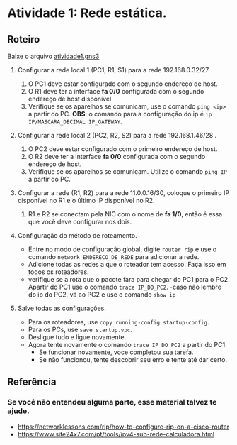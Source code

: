 # Atividade 1: Rede estática.

## Roteiro

Baixe o arquivo [atividade1.gns3](./atividade1.gns3)

1. Configurar a rede local 1 (PC1, R1, S1) para a rede 192.168.0.32/27 .
    1. O PC1 deve estar configurado com o segundo endereço de host.
    2. O R1 deve ter a interface **fa 0/0** configurada com o segundo endereço de host disponível.
    3. Verifique se os aparelhos se comunicam, use o comando `ping <ip>` a partir do PC.
    **OBS**: o comando para a configuração do ip é `ip IP/MASCARA_DECIMAL IP_GATEWAY`.

2. Configurar a rede local 2 (PC2, R2, S2) para a rede 192.168.1.46/28 .
    1. O PC2 deve estar configurado com o primeiro endereço de host.
    2. O R2 deve ter a interface **fa 0/0** configurada com o segundo endereço de host.
    3. Verifique se os aparelhos se comunicam. Utilize o comando `ping IP` a partir do PC.

3. Configurar a rede (R1, R2) para a rede 11.0.0.16/30, coloque o primeiro IP disponível no R1 e o último IP disponível no R2.
    1. R1 e R2 se conectam pela NIC com o nome de **fa 1/0**, então é essa que você deve configurar nos dois.

4. Configuração do método de roteamento.
    - Entre no modo de configuração global, digite `router rip` e use o comando `network ENDERECO_DE_REDE` para adicionar a rede.
    - Adicione todas as redes a que o roteador tem acesso. Faça isso em todos os roteadores.
    - verifique se a rota que o pacote fara para chegar do PC1 para o PC2. Apartir do PC1 use o comando `trace IP_DO_PC2`.
        -caso não lembre do ip do PC2, vá ao PC2 e use o comando `show ip`

5. Salve todas as configurações.
    - Para os roteadores, use `copy running-config startup-config`.
    - Para os PCs, use `save startup.vpc`.
    - Desligue tudo e ligue novamente.
    - Agora tente novamente o comando `trace IP_DO_PC2` a partir do PC1.
        - Se funcionar novamente, voce completou sua tarefa.
        - Se não funcionou, tente descobrir seu erro e tente até dar certo.



## Referência

### Se você não entendeu alguma parte, esse material talvez te ajude.
- <https://networklessons.com/rip/how-to-configure-rip-on-a-cisco-router>
- <https://www.site24x7.com/pt/tools/ipv4-sub-rede-calculadora.html>
